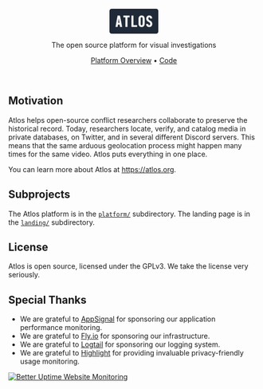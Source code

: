 <p align="center">
  <img align="center" src="platform/priv/static/images/wordmark.svg" height="50" alt="Atlos wordmark">
  <br>

  <p align="center">
    The open source platform for visual investigations
    <br>
  </p>
  <p align="center"><a href="https://atlos.notion.site/Platform-Overview-46d4723f22ef420fb5ad0e07feba8d79">Platform Overview</a> &bull; <a href="platform">Code</a></p>
</p>

<br>

## Motivation

Atlos helps open-source conflict researchers collaborate to preserve the historical record. Today, researchers locate, verify, and catalog media in private databases, on Twitter, and in several different Discord servers. This means that the same arduous geolocation process might happen many times for the same video. Atlos puts everything in one place.

You can learn more about Atlos at https://atlos.org.

## Subprojects

The Atlos platform is in the [`platform/`](platform) subdirectory. The landing page is in the [`landing/`](landing) subdirectory.

## License

Atlos is open source, licensed under the GPLv3. We take the license very seriously.

## Special Thanks

- We are grateful to [AppSignal](https://appsignal.com) for sponsoring our application performance monitoring.
- We are grateful to [Fly.io](https://fly.io) for sponsoring our infrastructure.
- We are grateful to [Logtail](https://betterstack.com/logtail) for sponsoring our logging system.
- We are grateful to [Highlight](https://highlight.io/) for providing invaluable privacy-friendly usage monitoring.

<a target="_blank" href="https://betteruptime.com/"><img style="width: 130px; height: 52px;" alt="Better Uptime Website Monitoring" src="https://betteruptime.com/assets/static_assets/badges/light.png" /></a>
